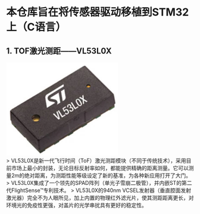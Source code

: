# 本仓库旨在将传感器驱动移植到STM32上（C语言）
## 1. TOF激光测距——VL53L0X
<div align=left><img src="https://github.com/Potatotatotato/STM32-SensorDevicePorting/blob/master/TOF_LASER_VL53L0X/VL53L0X.jpg" width = 300></div>
> VL53L0X是新一代飞行时间（ToF）激光测距模块（不同于传统技术），采用目前市场上最小的封装，无论目标反射率如何，都能提供精确的距离测量。它可以测量2m的绝对距离，为测距性能等级设定了新的基准，为各种新应用打开了大门。
> VL53L0X集成了一个领先的SPAD阵列（单光子雪崩二极管），并内嵌ST的第二代FlightSense™专利技术。
> VL53L0X的940nm VCSEL发射器（垂直腔面发射激光器）完全不为人眼所见，加上内置的物理红外滤光片，使其测距距离更长，对环境光的免疫性更强，对盖片的光学串扰具有更好的稳定性。

